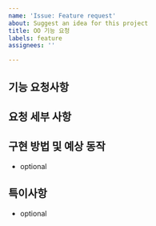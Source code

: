 ```yaml
---
name: 'Issue: Feature request'
about: Suggest an idea for this project
title: OO 기능 요청
labels: feature
assignees: ''

---
```


## 기능 요청사항

## 요청 세부 사항

## 구현 방법 및 예상 동작
- optional

## 특이사항
- optional
